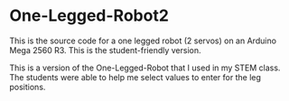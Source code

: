 # One-Legged-Robot2
This is the source code for a one legged robot (2 servos) on an Arduino Mega 2560 R3. This is the student-friendly version. 

This is a version of the One-Legged-Robot that I used in my STEM class.  The students were able to help me select values to enter for the leg positions.
